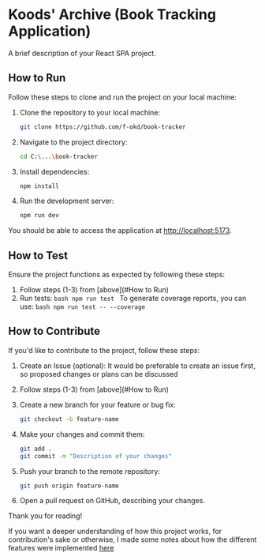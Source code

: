 # Koods' Archive (Book Tracking Application)

A brief description of your React SPA project.

## How to Run

Follow these steps to clone and run the project on your local machine:

1. Clone the repository to your local machine:

   ```bash
   git clone https://github.com/f-okd/book-tracker
   ```

2. Navigate to the project directory:

   ```bash
   cd C:\...\book-tracker
   ```

3. Install dependencies:

   ```bash
   npm install
   ```

4. Run the development server:
   ```bash
   npm run dev
   ```

You should be able to access the application at [http://localhost:5173](http://localhost:5173).

## How to Test

Ensure the project functions as expected by following these steps:

1. Follow steps (1-3) from [above](#How to Run)
2. Run tests:
   `bash
    npm run test
    `
   To generate coverage reports, you can use:
   `bash
    npm run test -- --coverage
    `

## How to Contribute

If you'd like to contribute to the project, follow these steps:

1. Create an Issue (optional):
   It would be preferable to create an issue first, so proposed changes or plans can be discussed

2. Follow steps (1-3) from [above](#How to Run)

3. Create a new branch for your feature or bug fix:

   ```bash
   git checkout -b feature-name
   ```

4. Make your changes and commit them:

   ```bash
   git add .
   git commit -m "Description of your changes"
   ```

5. Push your branch to the remote repository:

   ```bash
   git push origin feature-name
   ```

6. Open a pull request on GitHub, describing your changes.

Thank you for reading!

If you want a deeper understanding of how this project works, for contribution's sake or otherwise, I made some notes about how the different features were implemented [here](https://github.com/f-okd/book-tracker/blob/main/misc/README.md)
